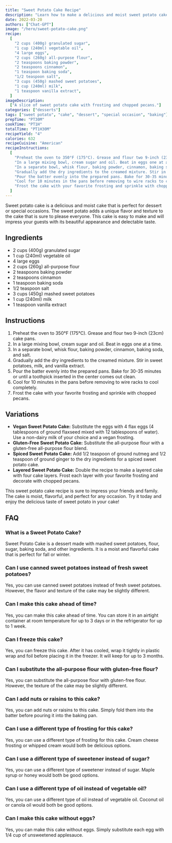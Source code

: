 ```yaml
---
title: "Sweet Potato Cake Recipe"
description: "Learn how to make a delicious and moist sweet potato cake with this easy recipe. Perfect for dessert or a special occasion!"
date: 2022-03-20
authors: ["Chat-GPT"]
image: "/hero/sweet-potato-cake.png"
recipe:
  [
    "2 cups (400g) granulated sugar",
    "1 cup (240ml) vegetable oil",
    "4 large eggs",
    "2 cups (260g) all-purpose flour",
    "2 teaspoons baking powder",
    "2 teaspoons cinnamon",
    "1 teaspoon baking soda",
    "1/2 teaspoon salt",
    "3 cups (450g) mashed sweet potatoes",
    "1 cup (240ml) milk",
    "1 teaspoon vanilla extract",
  ]
imageDescription:
  ["A slice of sweet potato cake with frosting and chopped pecans."]
categories: ["desserts"]
tags: ["sweet potato", "cake", "dessert", "special occasion", "baking"]
prepTime: "PT30M"
cookTime: "PT1H"
totalTime: "PT1H30M"
recipeYield: "4"
calories: 632
recipeCuisine: "American"
recipeInstructions:
  [
    "Preheat the oven to 350°F (175°C). Grease and flour two 9-inch (23cm) cake pans.",
    "In a large mixing bowl, cream sugar and oil. Beat in eggs one at a time.",
    "In a separate bowl, whisk flour, baking powder, cinnamon, baking soda, and salt.",
    "Gradually add the dry ingredients to the creamed mixture. Stir in sweet potatoes, milk and vanilla extract.",
    "Pour the batter evenly into the prepared pans. Bake for 30-35 minutes or until a toothpick inserted in the center comes out clean.",
    "Cool for 10 minutes in the pans before removing to wire racks to cool completely.",
    "Frost the cake with your favorite frosting and sprinkle with chopped pecans.",
  ]
---
```


Sweet potato cake is a delicious and moist cake that is perfect for dessert or special occasions. The sweet potato adds a unique flavor and texture to the cake that is sure to please everyone. This cake is easy to make and will impress your guests with its beautiful appearance and delectable taste.

## Ingredients

- 2 cups (400g) granulated sugar
- 1 cup (240ml) vegetable oil
- 4 large eggs
- 2 cups (260g) all-purpose flour
- 2 teaspoons baking powder
- 2 teaspoons cinnamon
- 1 teaspoon baking soda
- 1/2 teaspoon salt
- 3 cups (450g) mashed sweet potatoes
- 1 cup (240ml) milk
- 1 teaspoon vanilla extract

## Instructions

1. Preheat the oven to 350°F (175°C). Grease and flour two 9-inch (23cm) cake pans.
2. In a large mixing bowl, cream sugar and oil. Beat in eggs one at a time.
3. In a separate bowl, whisk flour, baking powder, cinnamon, baking soda, and salt.
4. Gradually add the dry ingredients to the creamed mixture. Stir in sweet potatoes, milk, and vanilla extract.
5. Pour the batter evenly into the prepared pans. Bake for 30-35 minutes or until a toothpick inserted in the center comes out clean.
6. Cool for 10 minutes in the pans before removing to wire racks to cool completely.
7. Frost the cake with your favorite frosting and sprinkle with chopped pecans.

## Variations

- **Vegan Sweet Potato Cake:** Substitute the eggs with 4 flax eggs (4 tablespoons of ground flaxseed mixed with 12 tablespoons of water). Use a non-dairy milk of your choice and a vegan frosting.
- **Gluten-Free Sweet Potato Cake:** Substitute the all-purpose flour with a gluten-free all-purpose flour blend.
- **Spiced Sweet Potato Cake:** Add 1/2 teaspoon of ground nutmeg and 1/2 teaspoon of ground ginger to the dry ingredients for a spiced sweet potato cake.
- **Layered Sweet Potato Cake:** Double the recipe to make a layered cake with four cake layers. Frost each layer with your favorite frosting and decorate with chopped pecans.

This sweet potato cake recipe is sure to impress your friends and family. The cake is moist, flavorful, and perfect for any occasion. Try it today and enjoy the delicious taste of sweet potato in your cake!

## FAQ

### What is a Sweet Potato Cake?

Sweet Potato Cake is a dessert made with mashed sweet potatoes, flour, sugar, baking soda, and other ingredients. It is a moist and flavorful cake that is perfect for fall or winter.

### Can I use canned sweet potatoes instead of fresh sweet potatoes?

Yes, you can use canned sweet potatoes instead of fresh sweet potatoes. However, the flavor and texture of the cake may be slightly different.

### Can I make this cake ahead of time?

Yes, you can make this cake ahead of time. You can store it in an airtight container at room temperature for up to 3 days or in the refrigerator for up to 1 week.

### Can I freeze this cake?

Yes, you can freeze this cake. After it has cooled, wrap it tightly in plastic wrap and foil before placing it in the freezer. It will keep for up to 3 months.

### Can I substitute the all-purpose flour with gluten-free flour?

Yes, you can substitute the all-purpose flour with gluten-free flour. However, the texture of the cake may be slightly different.

### Can I add nuts or raisins to this cake?

Yes, you can add nuts or raisins to this cake. Simply fold them into the batter before pouring it into the baking pan.

### Can I use a different type of frosting for this cake?

Yes, you can use a different type of frosting for this cake. Cream cheese frosting or whipped cream would both be delicious options.

### Can I use a different type of sweetener instead of sugar?

Yes, you can use a different type of sweetener instead of sugar. Maple syrup or honey would both be good options.

### Can I use a different type of oil instead of vegetable oil?

Yes, you can use a different type of oil instead of vegetable oil. Coconut oil or canola oil would both be good options.

### Can I make this cake without eggs?

Yes, you can make this cake without eggs. Simply substitute each egg with 1/4 cup of unsweetened applesauce.
